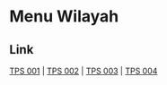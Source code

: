 # Menu Wilayah

## Link

[TPS 001](https://github.com/gigit-pemilu/pemilu-2024-81-maluku/tree/main/pileg-dpr/hitung-suara/sub/81-maluku/sub/06-seram-bagian-barat/sub/02-seram-barat/sub/2006-lumoli/sub/001-tps)
 | 
[TPS 002](https://github.com/gigit-pemilu/pemilu-2024-81-maluku/tree/main/pileg-dpr/hitung-suara/sub/81-maluku/sub/06-seram-bagian-barat/sub/02-seram-barat/sub/2006-lumoli/sub/002-tps)
 | 
[TPS 003](https://github.com/gigit-pemilu/pemilu-2024-81-maluku/tree/main/pileg-dpr/hitung-suara/sub/81-maluku/sub/06-seram-bagian-barat/sub/02-seram-barat/sub/2006-lumoli/sub/003-tps)
 | 
[TPS 004](https://github.com/gigit-pemilu/pemilu-2024-81-maluku/tree/main/pileg-dpr/hitung-suara/sub/81-maluku/sub/06-seram-bagian-barat/sub/02-seram-barat/sub/2006-lumoli/sub/004-tps)

